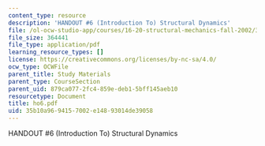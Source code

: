 ```yaml
---
content_type: resource
description: 'HANDOUT #6 (Introduction To) Structural Dynamics'
file: /ol-ocw-studio-app/courses/16-20-structural-mechanics-fall-2002/35b10a9694157002e14893014de39058_ho6.pdf
file_size: 364441
file_type: application/pdf
learning_resource_types: []
license: https://creativecommons.org/licenses/by-nc-sa/4.0/
ocw_type: OCWFile
parent_title: Study Materials
parent_type: CourseSection
parent_uid: 879ca077-2fc4-859e-deb1-5bff145aeb10
resourcetype: Document
title: ho6.pdf
uid: 35b10a96-9415-7002-e148-93014de39058
---
```

HANDOUT #6 (Introduction To) Structural Dynamics